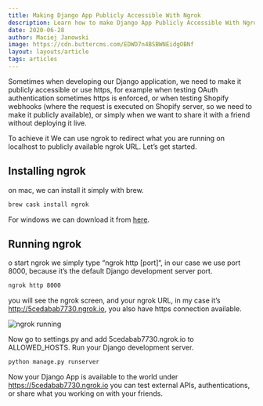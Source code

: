 ```yaml
---
title: Making Django App Publicly Accessible With Ngrok
description: Learn how to make Django App Publicly Accessible With Ngrok following this short article
date: 2020-06-28
author: Maciej Janowski
image: https://cdn.buttercms.com/EDWD7n4BSBWNEidgOBNf
layout: layouts/article
tags: articles
---
```

Sometimes when developing our Django application, we need to make it publicly accessible or use https, for example when testing OAuth authentication sometimes https is enforced, or when testing Shopify webhooks (where the request is executed on Shopify server, so we need to make it publicly available), or simply when we want to share it with a friend without deploying it live.

To achieve it We can use ngrok to redirect what you are running on localhost to publicly available ngrok URL. Let’s get started.

## Installing ngrok

on mac, we can install it simply with brew.

```bash
brew cask install ngrok
```
For windows we can download it from [here](https://ngrok.com/download).

## Running ngrok
o start ngrok we simply type “ngrok http [port]“, in our case we use port 8000, because it’s the default Django development server port.

```bash
ngrok http 8000
```
you will see the ngrok screen, and your ngrok URL, in my case it’s http://5cedabab7730.ngrok.io, you also have https connection available.

![ngrok running](https://dev-to-uploads.s3.amazonaws.com/i/imo5v2a5tpqh2abnb1gt.png)

Now go to settings.py and add 5cedabab7730.ngrok.io to ALLOWED_HOSTS. Run your Django development server.

```bash
python manage.py runserver
```

Now your Django App is available to the world under https://5cedabab7730.ngrok.io you can test external APIs, authentications, or share what you working on with your friends.